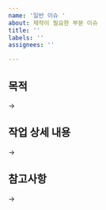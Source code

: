 ```yaml
---
name: '일반 이슈 '
about: 제작이 필요한 부분 이슈
title: ''
labels: ''
assignees: ''

---
```


## 목적
->

## 작업 상세 내용
->

## 참고사항
->
